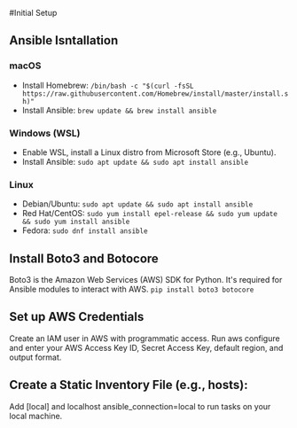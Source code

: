 #Initial Setup

## Ansible Isntallation 
### macOS

-   Install Homebrew: `/bin/bash -c "$(curl -fsSL https://raw.githubusercontent.com/Homebrew/install/master/install.sh)"`
-   Install Ansible: `brew update && brew install ansible`

### Windows (WSL)

-   Enable WSL, install a Linux distro from Microsoft Store (e.g., Ubuntu).
-   Install Ansible: `sudo apt update && sudo apt install ansible`

### Linux

-   Debian/Ubuntu: `sudo apt update && sudo apt install ansible`
-   Red Hat/CentOS: `sudo yum install epel-release && sudo yum update && sudo yum install ansible`
-   Fedora: `sudo dnf install ansible`

## Install Boto3 and Botocore
Boto3 is the Amazon Web Services (AWS) SDK for Python. It's required for Ansible modules to interact with AWS.
`pip install boto3 botocore`
## Set up AWS Credentials
Create an IAM user in AWS with programmatic access.
Run aws configure and enter your AWS Access Key ID, Secret Access Key, default region, and output format.
## Create a Static Inventory File (e.g., hosts):
Add [local] and localhost ansible_connection=local to run tasks on your local machine.

